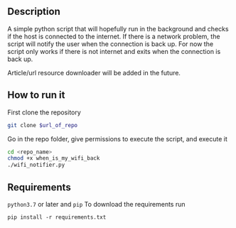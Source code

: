 ## Description
A simple python script that will hopefully run in the background and checks if the host is connected to the internet. If there is a network problem, the script will notify the user when the connection is back up. For now the script only works if there is not internet and exits when the connection is back up.
    
Article/url resource downloader will be added in the future.
## How to run it
First clone the repository
```bash
git clone $url_of_repo
```
Go in the repo folder, give permissions to execute the script, and execute it
```bash
cd <repo_name>
chmod +x when_is_my_wifi_back
./wifi_notifier.py
``` 

## Requirements 
`python3.7` or later and `pip`
To download the requirements run
```
pip install -r requirements.txt
```
